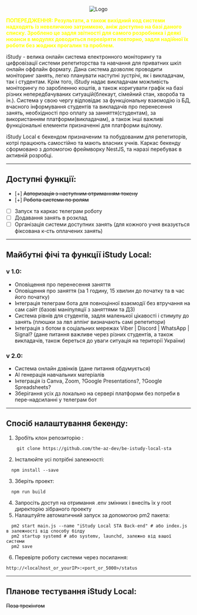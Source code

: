 <p align="center">
  <img src="https://i.imgur.com/LZPE1bp.png" alt="Logo">
</p>


<b style="color: yellow" color="yellow">ПОПЕРЕДЖЕННЯ: Результати, а також вихідний код системи надходять із невеличкою
затримкою, аніж
доступно на базі даного списку. Зроблено це задля звітності для самого розробника і деякі нюанси в модулях доводиться
перевіряти повторно, задля надійної їх роботи без жодних прогалин та проблем.</b>

iStudy - велика онлайн система електронного моніторингу та цифровізації системи репетиторства та навчання для приватних
шкіл онлайн оффлайн формату. Дана система дозволяє проводити моніторинг занять, легко планувати наступні зустрічі, як і
викладачам, так і студентам. Крім того, iStudy надає викладачам можливість моніторингу по заробленню коштів, а також
коригувати графік на базі різних непередбачуваних ситуацій(блекаут, сімейний стан, хвороба та ін.). Система у свою чергу
відповідає за функціональну взаємодію із БД, вчасного інформування студентів та викладачів про перенесення занять,
необхідності про оплату за занняття(студентам), за використанням платформи(викладачам), а також інші важливі
функціональні елементи призначенні для платформи вцілому.

iStudy Local є бекендом призначеним та побудованим для репетиторів, котрі працюють самостійно та мають власних учнів.
Каркас бекенду сформовано з допомогою фреймворку NestJS, та наразі перебуває в активній розробці.

<hr>

## Доступні функції:

- [+] ~~Авторизація з наступним отриманням токену~~
- [+] ~~Робота системи по ролям~~
- [ ] Запуск та каркас телеграм роботу
- [ ] Додавання занять в розклад
- [ ] Організація системи доступних занять (для кожного учня вказується фіксована к-сть оплачених занять)

<hr>

## Майбутні фічі та функції iStudy Local:

### v 1.0:

- Оповіщення про перенесення заняття
- Оповіщення про заняття (за 1 годину, 15 хвилин до початку та в час його початку)
- Інтеграція телеграм бота для повноцінної взаємодії без втручання на сам сайт (базові маніпуляції з заняттями та ДЗ)
- Система рівнів для студентів, задля маленької цікавості і стимулу до занять (плюшки за лвл аппінг визначають самі
  репетитори)
- Інтеграція з ботом в соціальних мережах Viber | Discord | WhatsApp | Signal? (дане питання важливе через різних
  студентів, а також викладачів, також береться до уваги ситуація на території України)

### v 2.0:

- Система онлайн дзвінків (дане питання обдумується)
- AI генерація навчальних матеріалів
- Інтеграція із Canva, Zoom, ?Google Presentations?, ?Google Spreadsheets?
- Зберігання усіх дз локально на сервері платформи без потреби в пере-надсиланні у телеграм бот

<hr>

## Спосіб налаштування бекенду:

1. Зробіть клон репозиторію :

```shell
    git clone https://github.com/the-az-dev/be-istudy-local-sta
```

2. Інсталюйте усі потрібні залежності:

```shell
  npm install --save
```

3. Зберіть проект:

```shell
  npm run build
```

4. Запросіть доступ на отримання .env змінних і внесіть їх у root директорію зібраного проекту
5. Налаштуйте автоматичний запуск за допомогою pm2 пакета:

```shell
  pm2 start main.js --name "iStudy Local STA Back-end" # або index.js в залежності від способу білду
  pm2 startup systemd # або systemv, launchd, залежно від вашої системи
  pm2 save
```

6. Перевірте роботу системи через посилання:

```text
http://<localhost_or_yourIP>:<port_or_5000>/status
```

<hr>

## Планове тестування iStudy Local:

~~Поза трекінгом~~